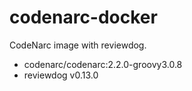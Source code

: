 # codenarc-docker

CodeNarc image with reviewdog.

- codenarc/codenarc:2.2.0-groovy3.0.8
- reviewdog v0.13.0
